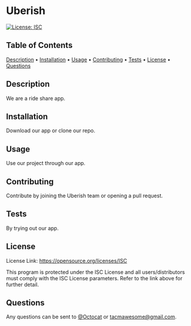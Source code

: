 # Uberish
[![License: ISC](https://img.shields.io/badge/License-ISC-blue.svg)](https://opensource.org/licenses/ISC)

## Table of Contents

<p>
  <a href="#description">Description</a> •
  <a href="#installation">Installation</a> •
  <a href="#usage">Usage</a> •
  <a href="#contributing">Contributing</a> •
  <a href="#tests">Tests</a> •
  <a href="#license">License</a> •
  <a href="#questions">Questions</a> 
</p>

## Description
    
We are a ride share app.
     
## Installation

Download our app or clone our repo.
  
## Usage
      
Use our project through our app.
  
## Contributing
  
Contribute by joining the Uberish team or opening a pull request.
  
## Tests
  
By trying out our app.

## License

License Link: https://opensource.org/licenses/ISC
        
This program is protected under the ISC License and all users/distributors must comply with the ISC License parameters. Refer to the link above for further detail.

## Questions

Any questions can be sent to [@Octocat](https://github.com/Octocat) or tacmawesome@gmail.com.
